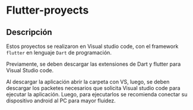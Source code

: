 # Flutter-proyects

## Descripción
Estos proyectos se realizaron en Visual studio code, con el framework `flutter` en lenguaje `Dart` de programación.

Previamente, se deben descargar las extensiones de Dart y flutter para Visual Studio code.

Al descargar la aplicación abrir la carpeta con VS, luego, se deben descargar los packetes necesarios que solicita Visual studio code para ejecutar la aplicación.
Luego, para ejecutarlos se recomienda conectar su dispositivo android al PC para mayor fluidez.
